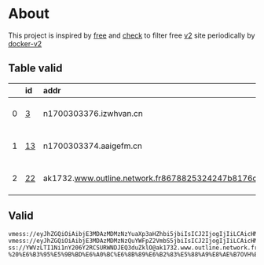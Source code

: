 
# About

This project is inspired by [free](https://github.com/freefq/free) and [check](https://github.com/yeahwu/check) to filter free [v2](https://github.com/v2fly/v2ray-core) site periodically by [docker-v2](https://hub.docker.com/r/v2ray/official)

    

## Table valid
|    | id                   | addr                                                                                            | cn            | cc   | isp                             | ip            | chatgpt          |
|---:|:---------------------|:------------------------------------------------------------------------------------------------|:--------------|:-----|:--------------------------------|:--------------|:-----------------|
|  0 | [3](config/3.json)   | n1700303376.izwhvan.cn                                                                          | United States | US   | Alibaba US Technology Co., Ltd. | 47.76.167.86  | Yes (Region: US) |
|  1 | [13](config/13.json) | n1700303374.aaigefm.cn                                                                          | United States | US   | Alibaba US Technology Co., Ltd. | 47.76.167.200 | Yes (Region: US) |
|  2 | [22](config/22.json) | ak1732.www.outline.network.fr8678825324247b8176d59f83c30bd94d23d2e3ac5cd4a743bkwqeikvdyufr.cyou | Poland        | PL   | OVH SAS                         | 54.36.174.181 | Yes (Region: FR) |

## Valid
```
vmess://eyJhZGQiOiAibjE3MDAzMDMzNzYuaXp3aHZhbi5jbiIsICJ2IjogIjIiLCAicHMiOiAiZ2l0aHViLmNvbS9mcmVlZnEgLSBcdTk5OTlcdTZlMmZcdTk2M2ZcdTkxY2NcdTRlOTEgMyIsICJwb3J0IjogNDQzLCAiaWQiOiAiZWU2NWMzMmQtYWZjOC00ZDU0LWI5MWUtYjMzNDM1NGZhNWMyIiwgImFpZCI6ICIwIiwgIm5ldCI6ICJ3cyIsICJ0eXBlIjogIiIsICJob3N0IjogIm4xNzAwMzAzMzc2Lml6d2h2YW4uY24iLCAicGF0aCI6ICIvIiwgInRscyI6ICJ0bHMifQ==
vmess://eyJhZGQiOiAibjE3MDAzMDMzNzQuYWFpZ2VmbS5jbiIsICJ2IjogIjIiLCAicHMiOiAiZ2l0aHViLmNvbS9mcmVlZnEgLSBcdTk5OTlcdTZlMmZcdTk2M2ZcdTkxY2NcdTRlOTEgMTMiLCAicG9ydCI6IDQ0MywgImlkIjogIjA3MTIxYjZjLWZmZmUtNDZhNi1hOTUxLWJhYTM3NzZmZTQ2ZiIsICJhaWQiOiAiMCIsICJuZXQiOiAid3MiLCAidHlwZSI6ICIiLCAiaG9zdCI6ICJuMTcwMDMwMzM3NC5hYWlnZWZtLmNuIiwgInBhdGgiOiAiLyIsICJ0bHMiOiAidGxzIn0=
ss://YWVzLTI1Ni1nY206Y2RCSURWNDJEQ3duZklO@ak1732.www.outline.network.fr8678825324247b8176d59f83c30bd94d23d2e3ac5cd4a743bkwqeikvdyufr.cyou:8119#github.com/freefq%20-%20%E6%B3%95%E5%9B%BD%E6%A0%BC%E6%8B%89%E6%B2%83%E5%88%A9%E8%AE%B7OVH%E6%95%B0%E6%8D%AE%E4%B8%AD%E5%BF%83%2022
```

